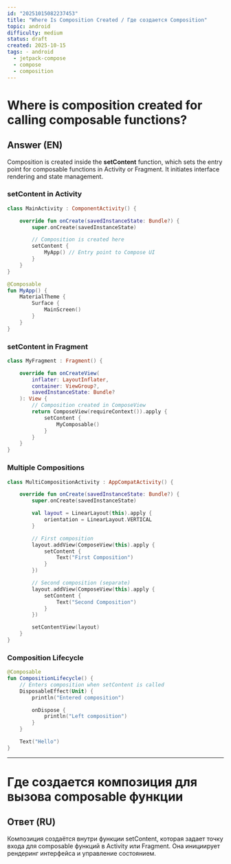 ```yaml
---
id: "20251015082237453"
title: "Where Is Composition Created / Где создается Composition"
topic: android
difficulty: medium
status: draft
created: 2025-10-15
tags: - android
  - jetpack-compose
  - compose
  - composition
---
```

# Where is composition created for calling composable functions?

## Answer (EN)
Composition is created inside the **setContent** function, which sets the entry point for composable functions in Activity or Fragment. It initiates interface rendering and state management.

### setContent in Activity

```kotlin
class MainActivity : ComponentActivity() {

    override fun onCreate(savedInstanceState: Bundle?) {
        super.onCreate(savedInstanceState)

        // Composition is created here
        setContent {
            MyApp() // Entry point to Compose UI
        }
    }
}

@Composable
fun MyApp() {
    MaterialTheme {
        Surface {
            MainScreen()
        }
    }
}
```

### setContent in Fragment

```kotlin
class MyFragment : Fragment() {

    override fun onCreateView(
        inflater: LayoutInflater,
        container: ViewGroup?,
        savedInstanceState: Bundle?
    ): View {
        // Composition created in ComposeView
        return ComposeView(requireContext()).apply {
            setContent {
                MyComposable()
            }
        }
    }
}
```

### Multiple Compositions

```kotlin
class MultiCompositionActivity : AppCompatActivity() {

    override fun onCreate(savedInstanceState: Bundle?) {
        super.onCreate(savedInstanceState)

        val layout = LinearLayout(this).apply {
            orientation = LinearLayout.VERTICAL
        }

        // First composition
        layout.addView(ComposeView(this).apply {
            setContent {
                Text("First Composition")
            }
        })

        // Second composition (separate)
        layout.addView(ComposeView(this).apply {
            setContent {
                Text("Second Composition")
            }
        })

        setContentView(layout)
    }
}
```

### Composition Lifecycle

```kotlin
@Composable
fun CompositionLifecycle() {
    // Enters composition when setContent is called
    DisposableEffect(Unit) {
        println("Entered composition")

        onDispose {
            println("Left composition")
        }
    }

    Text("Hello")
}
```

---

# Где создается композиция для вызова composable функции

## Ответ (RU)
Композиция создаётся внутри функции setContent, которая задает точку входа для composable функций в Activity или Fragment. Она инициирует рендеринг интерфейса и управление состоянием.
